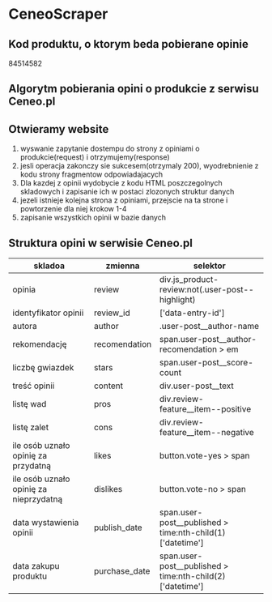 # CeneoScraper

## Kod produktu, o ktorym beda pobierane opinie
84514582

## Algorytm pobierania opini o produkcie z serwisu Ceneo.pl

## Otwieramy website
1. wyswanie zapytanie dostempu do strony z opiniami o produkcie(request)
i otrzymujemy(response) 
2. jesli operacja zakonczy sie sukcesem(otrzymaly 200), wyodrebnienie z kodu strony fragmentow odpowiadajacych
3. Dla kazdej z opinii wydobycie z kodu HTML poszczegolnych skladowych i zapisanie ich w postaci zlozonych struktur danych 
4. jezeli istnieje kolejna strona z opiniami, przejscie na ta strone i powtorzenie dla niej krokow 1-4 
5. zapisanie wszystkich opinii w bazie danych 

## Struktura opini w serwisie Ceneo.pl
|skladoa|zmienna|selektor|
|-------|-------|--------|
|opinia|review|div.js_product-review:not(.user-post--highlight)|
| identyfikator opinii|review_id|['data-entry-id']|
| autora|author|.user-post__author-name|
| rekomendację|recomendation|span.user-post__author-recomendation > em|
| liczbę gwiazdek|stars|span.user-post__score-count|
| treść opinii|content|div.user-post__text|
| listę wad|pros|div.review-feature__item--positive|
| listę zalet|cons|div.review-feature__item--negative|
| ile osób uznało opinię za przydatną|likes|button.vote-yes > span|
| ile osób uznało opinię za nieprzydatną|dislikes|button.vote-no > span|
| data wystawienia opinii|publish_date|span.user-post__published > time:nth-child(1)['datetime']|
| data zakupu produktu|purchase_date|span.user-post__published > time:nth-child(2)['datetime']|